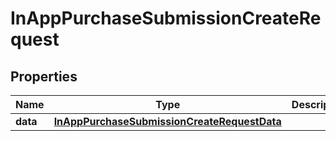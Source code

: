 

# InAppPurchaseSubmissionCreateRequest


## Properties

| Name | Type | Description | Notes |
|------------ | ------------- | ------------- | -------------|
|**data** | [**InAppPurchaseSubmissionCreateRequestData**](InAppPurchaseSubmissionCreateRequestData.md) |  |  |



